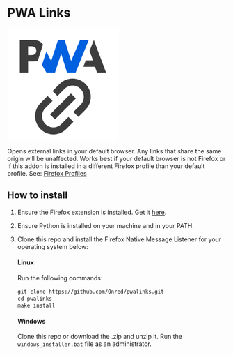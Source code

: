 # PWA Links
![PWA Links Icon](extension/icons/pwalinks.png "PWA Links")

Opens external links in your default browser. Any links that share the same origin will be unaffected. Works best if your default browser is not Firefox or if this addon is installed in a different Firefox profile than your default profile. See: [Firefox Profiles](http://mzl.la/1BAQULj)

## How to install
1. Ensure the Firefox extension is installed. Get it [here](https://addons.mozilla.org/firefox/addon/pwa-links).
2. Ensure Python is installed on your machine and in your PATH.
3. Clone this repo and install the Firefox Native Message Listener for your operating system below:

   #### Linux
   Run the following commands:
   ```
   git clone https://github.com/Onred/pwalinks.git
   cd pwalinks
   make install
   ```

   #### Windows
   Clone this repo or download the .zip and unzip it. Run the `windows_installer.bat` file as an administrator.